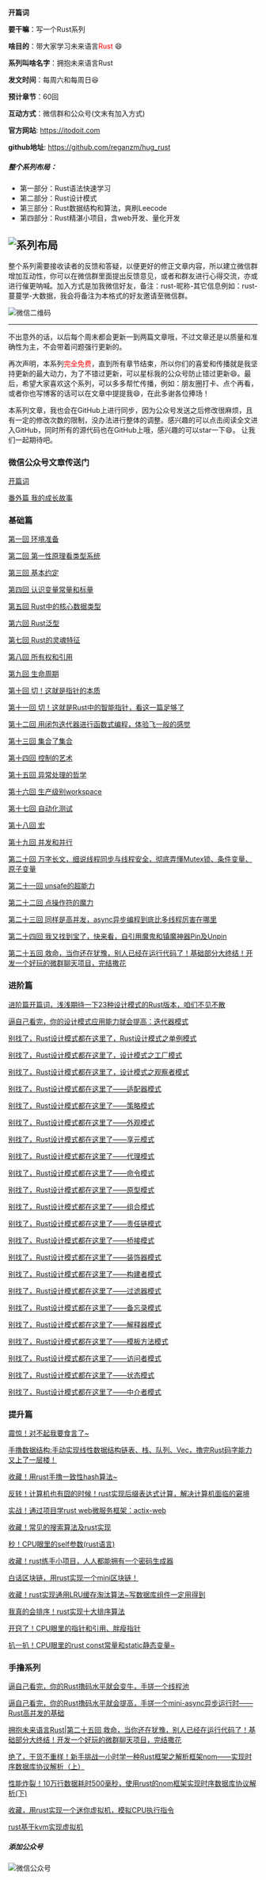 **开篇词**

**要干嘛**：写一个Rust系列

**啥目的**：带大家学习未来语言<font color="red">Rust</font> :smile:

**系列叫啥名字**：拥抱未来语言Rust

**发文时间**：每周六和每周日:laughing:

**预计章节**：60回

**互动方式**：微信群和公众号(文末有加入方式)

**官方网站**: https://itodoit.com

**github地址**: https://github.com/reganzm/hug_rust

##### 整个系列布局：
- 第一部分：Rust语法快速学习
- 第二部分：Rust设计模式
- 第三部分：Rust数据结构和算法，爽刷Leecode
- 第四部分：Rust精湛小项目，含web开发、量化开发
  

![系列布局](./images/系列布局v2.png)
---

整个系列需要接收读者的反馈和答疑，以便更好的修正文章内容，所以建立微信群增加互动性，你可以在微信群里面提出反馈意见，或者和群友进行心得交流，亦或进行催更呐喊。加入方式是加我微信好友，备注：rust-昵称-其它信息例如：rust-蔓蔓学-大数据，我会将备注为本格式的好友邀请至微信群。

![微信二维码](./images/微信二维码.png)

---

不出意外的话，以后每个周末都会更新一到两篇文章哦，不过文章还是以质量和准确性为主，不会带着问题强行更新的。

再次声明，本系列<font color='red'>完全免费</font>，直到所有章节结束，所以你们的喜爱和传播就是我坚持更新的最大动力，为了不错过更新，可以星标我的公众号防止错过更新:smile:。最后，希望大家喜欢这个系列，可以多多帮忙传播，例如：朋友圈打卡、点个再看，或者你也写博客的话可以在文章中提提我:smile:，在此多谢各位捧场！

本系列文章，我也会在GitHub上进行同步，因为公众号发送之后修改很麻烦，且有一定的修改次数的限制，没办法进行整体的调整。感兴趣的可以点击阅读全文进入GitHub，同时所有的源代码也在GitHub上哦，感兴趣的可以star一下:smile:。
让我们一起期待吧。


### 微信公众号文章传送门
[开篇词](https://mp.weixin.qq.com/s?__biz=Mzg5MDE5NDc4MQ==&mid=2247484162&idx=1&sn=c2b12585654d3231775b13d14fbbcf0f&chksm=cfe11d30f8969426f5f94e74ffe33b273a52daef7ebf65234155a8343d7c82ba127cf68705bf&token=717589962&lang=zh_CN#rd)

[番外篇 我的成长故事](https://mp.weixin.qq.com/s?__biz=Mzg5MDE5NDc4MQ==&mid=2247484168&idx=1&sn=4a5c2cebc7e958d038288dd231f56048&chksm=cfe11d3af896942c9638bb12463c2faa94a57f0c14676bf977483df46ba3aa072a519cee380a&token=717589962&lang=zh_CN#rd)

### 基础篇 

[第一回 环境准备](https://mp.weixin.qq.com/s?__biz=Mzg5MDE5NDc4MQ==&mid=2247484170&idx=1&sn=4e880a4ca55af9dfa489469ba6b02370&chksm=cfe11d38f896942ee5f086ac08949e69604df2a71701bba80c4e2bcb88e3d45b444562f6bbb4&token=717589962&lang=zh_CN#rd)

[第二回 第一性原理看类型系统](https://mp.weixin.qq.com/s?__biz=Mzg5MDE5NDc4MQ==&mid=2247484186&idx=1&sn=201e3b84de4c813844cc87bddf13a2fd&chksm=cfe11d28f896943e6df94027e6ad50acae6646cddb85150783b15baa76c76c1498ca534c6c29&token=717589962&lang=zh_CN#rd)

[第三回 基本约定](https://mp.weixin.qq.com/s?__biz=Mzg5MDE5NDc4MQ==&mid=2247484197&idx=1&sn=3e1ff57800c00bae425a97a77cdec0d6&chksm=cfe11d17f8969401a39414536420aee96a30e18f011b13fd03f2d9fb1266520c08c595129065&token=2086026546&lang=zh_CN#rd)

[第四回 认识变量常量和标量](https://mp.weixin.qq.com/s?__biz=Mzg5MDE5NDc4MQ==&mid=2247484205&idx=1&sn=ec2e875d1b3930cf4d3dc7ba5c00a79f&chksm=cfe11d1ff8969409c39fd79c4d9e2f82033e6f43a55924cab9b474552647816963ea12f8298d&token=2086026546&lang=zh_CN#rd)

[第五回 Rust中的核心数据类型](https://mp.weixin.qq.com/s?__biz=Mzg5MDE5NDc4MQ==&mid=2247484211&idx=1&sn=76a20ae3dc77827a046914e61edd28d7&chksm=cfe11d01f89694172777713897dd36fd5b3a639289e0c816a51d2ebb8a1b792c1c3753252539&token=2086026546&lang=zh_CN#rd)

[第六回 Rust泛型](https://mp.weixin.qq.com/s?__biz=Mzg5MDE5NDc4MQ==&mid=2247484216&idx=1&sn=31465680eb95faa7b4631eaef1e2e504&chksm=cfe11d0af896941c2cf414fcb141ae8ffe7eb24f312731d62934f6b1fa9351939b53b5aec63b&token=2086026546&lang=zh_CN#rd)

[第七回 Rust的灵魂特征](https://mp.weixin.qq.com/s?__biz=Mzg5MDE5NDc4MQ==&mid=2247484225&idx=1&sn=8981c62dd4e2cb9b3d4ec4d65e70b1c9&chksm=cfe11d73f89694652a7566584e4ba878070eb0695f9afde71280c9221883abf110620549e69a&token=2086026546&lang=zh_CN#rd)

[第八回 所有权和引用](https://mp.weixin.qq.com/s?__biz=Mzg5MDE5NDc4MQ==&mid=2247484234&idx=1&sn=bb345b5beb1ed7d683f604b21d5eedcd&chksm=cfe11d78f896946eefc8d5bcd46e07ad831a17b5acea4ba8abd7b6d09981727ee8b8da9cfd84&token=1876812958&lang=zh_CN#rd)

[第九回 生命周期](https://mp.weixin.qq.com/s?__biz=Mzg5MDE5NDc4MQ==&mid=2247484240&idx=1&sn=9974e08e82d2ffa3e4e9006588a6c897&chksm=cfe11d62f8969474a66050ea3683eff82bb06cd18ef4a46a07862cbed485d6a8b4e9420d435e&token=1876812958&lang=zh_CN#rd)

[第十回 切！这就是指针的本质](https://mp.weixin.qq.com/s?__biz=Mzg5MDE5NDc4MQ==&mid=2247484258&idx=1&sn=918ac5af1be97d0e63f55243c215738a&chksm=cfe11d50f8969446d3e6e43a806ebbc75a9b78f6483e8edf01d480a4525882f1a62103f01922&token=1955546580&lang=zh_CN#rd)

[第十一回 切！这就是Rust中的智能指针，看这一篇足够了](https://mp.weixin.qq.com/s?__biz=Mzg5MDE5NDc4MQ==&mid=2247484265&idx=1&sn=558001ea5de5e2679a9eadcf93330eaa&chksm=cfe11d5bf896944d274f0e83856d6308411f78184a3ee438c885f300b9d59aae2cbe489d533a&token=1955546580&lang=zh_CN#rd)

[第十二回 用闭包迭代器进行函数式编程，体验飞一般的感觉](https://mp.weixin.qq.com/s?__biz=Mzg5MDE5NDc4MQ==&mid=2247484271&idx=1&sn=65a4a012d3a2f9e11cee0ff87e55298d&chksm=cfe11d5df896944bc5d011dbbe3c11087590743d7d43c615971a6a9bcf08243973ae0f07a2b1&token=923462531&lang=zh_CN#rd)

[第十三回 集合了集合](https://mp.weixin.qq.com/s?__biz=Mzg5MDE5NDc4MQ==&mid=2247484299&idx=1&sn=f5b2e9d8f04a2dc43c9aaebd3406068e&chksm=cfe11db9f89694afa7f2528c989ada878a4832a1eb3831c8b4f29ba29885b50a8f3eb143088b&token=923462531&lang=zh_CN#rd)

[第十四回 控制的艺术](https://mp.weixin.qq.com/s?__biz=Mzg5MDE5NDc4MQ==&mid=2247484306&idx=1&sn=2de5e4bd500d8dead5e9f2fc8074bb8c&chksm=cfe11da0f89694b63289cd984c050fe076dbf667a95b32ed61a15d8aeda76b8e3b4a5a5e2e64&token=923462531&lang=zh_CN#rd)

[第十五回 异常处理的哲学](https://mp.weixin.qq.com/s?__biz=Mzg5MDE5NDc4MQ==&mid=2247484311&idx=1&sn=fb890717b5bdec96b5c3fb496980f688&chksm=cfe11da5f89694b3a0a3c0284d1d148b1d0e4d0862d53075a5bf13cde3d38881a499b9e1b6c6&token=923462531&lang=zh_CN#rd)

[第十六回 生产级别workspace](https://mp.weixin.qq.com/s?__biz=Mzg5MDE5NDc4MQ==&mid=2247484319&idx=1&sn=d711008c22811cb626190ff87fb68fd0&chksm=cfe11dadf89694bb7cd91fea0043c874d35beccc962ea138492c3d2644a130fa4a3f512a0bf5&token=923462531&lang=zh_CN#rd)

[第十七回 自动化测试](https://mp.weixin.qq.com/s?__biz=Mzg5MDE5NDc4MQ==&mid=2247484326&idx=1&sn=23f66a3e106e99bcef7aa7fdfb7e530d&chksm=cfe11d94f89694823694ac5ebf3e8fff106bfe3362ded8406a320efa3d1187900ef69020c79e&token=923462531&lang=zh_CN#rd)

[第十八回 宏](https://mp.weixin.qq.com/s?__biz=Mzg5MDE5NDc4MQ==&mid=2247484331&idx=1&sn=e286f632e3225df7a7af5ae515e0cfb3&chksm=cfe11d99f896948f8376b3dac13f986c2aa80328acbac03c9d6c2fefb5d121de0f2aa3def449&token=1459180003&lang=zh_CN#rd)

[第十九回 并发和并行](https://mp.weixin.qq.com/s?__biz=Mzg5MDE5NDc4MQ==&mid=2247484340&idx=1&sn=5c626fd5d5bcdd453e6868fedf39bdfc&chksm=cfe11d86f8969490bba8c83c848c1b4ecbde307ab6f80290f86c072277366077bfdc67133b35&token=1459180003&lang=zh_CN#rd)

[第二十回 万字长文，细说线程同步与线程安全，彻底弄懂Mutex锁、条件变量、原子变量](https://mp.weixin.qq.com/s?__biz=Mzg5MDE5NDc4MQ==&mid=2247484358&idx=1&sn=58ddd8c44d0c0dba2aea9fab13afe5de&chksm=cfe11df4f89694e272182f175285470f5c373452591f960a94ec9c08c60633d874780608eca9&token=1459180003&lang=zh_CN#rd)

[第二十一回 unsafe的超能力](https://mp.weixin.qq.com/s?__biz=Mzg5MDE5NDc4MQ==&mid=2247484367&idx=1&sn=0cfdbf35f9e874c0bdb8839df32aed7e&chksm=cfe11dfdf89694eb5c8cfa12fc0618cd7f4f25f1ba7eed8e24f91c49157570a28cf6447ee78c&token=1459180003&lang=zh_CN#rd)

[第二十二回 点操作符的魔力](https://mp.weixin.qq.com/s?__biz=Mzg5MDE5NDc4MQ==&mid=2247484372&idx=1&sn=859203e6aa90e0668737ddf44bad7dc0&chksm=cfe11de6f89694f04bc2ed0b9cde2cbe42940bf4a9c26e39eca642e048abee19964f6c449714&token=1459180003&lang=zh_CN#rd)

[第二十三回 同样是高并发，async异步编程到底比多线程厉害在哪里](https://mp.weixin.qq.com/s?__biz=Mzg5MDE5NDc4MQ==&mid=2247484379&idx=1&sn=b6672f4f996d05a070f38e761f2a4d7e&chksm=cfe11de9f89694ff7c7e5f98e09234a74b7cec10695c218d0a25e1efaa538a6082ba9593adb8&token=1459180003&lang=zh_CN#rd)

[第二十四回 我又找到宝了，快来看，自引用魔鬼和镇魔神器Pin及Unpin](https://mp.weixin.qq.com/s?__biz=Mzg5MDE5NDc4MQ==&mid=2247484388&idx=1&sn=31a054f25663eae47072c76e80f0e876&chksm=cfe11dd6f89694c0a26a49c43f0ada6d59cd5ae9ecb2a25214bfcff72fde4abb366db79c4134&cur_album_id=3357418700156502025&scene=189#wechat_redirect)

[第二十五回 救命，当你还在犹豫，别人已经在运行代码了！基础部分大终结！开发一个好玩的微群聊天项目，完结撒花](https://mp.weixin.qq.com/s?__biz=Mzg5MDE5NDc4MQ==&mid=2247484400&idx=1&sn=4e82b5d218bb719581c80eb908241863&chksm=cfe11dc2f89694d478f05baa4137c6fce37b4677491e0c151f8bf9a649b86c33a6276aea7ed9&cur_album_id=3357418700156502025&scene=189#wechat_redirect)

### 进阶篇

[进阶篇开篇词，浅浅期待一下23种设计模式的Rust版本，咱们不见不散](https://mp.weixin.qq.com/s?__biz=Mzg5MDE5NDc4MQ==&mid=2247484423&idx=1&sn=c37dc1a61f9b20bf0ae254a1ea75df4e&chksm=cfe11a35f89693231ddc9d6c8144ec4d20982428842b1cc09b7ae3484dee7be4b01d2e7887ad&token=1509466189&lang=zh_CN#rd)

[逼自己看完，你的设计模式应用能力就会提高：迭代器模式](https://mp.weixin.qq.com/s?__biz=Mzg5MDE5NDc4MQ==&mid=2247484445&idx=1&sn=cb3fff3dd0d5d89468ca6965d7331877&chksm=cfe11a2ff896933999228d8931d7fb370af36357769a889411fb46384ddb761d4b8800d7f49f&token=1509466189&lang=zh_CN#rd)

[别找了，Rust设计模式都在这里了，Rust设计模式之单例模式](https://mp.weixin.qq.com/s?__biz=Mzg5MDE5NDc4MQ==&mid=2247484454&idx=1&sn=24dc1a58ddd8c4a7631f4c83e9d3ebac&chksm=cfe11a14f89693029e110e2e7d3d01f7b40178fcf090b2b18d4c454ca3fd8924b71e033cc836&token=1509466189&lang=zh_CN#rd)

[别找了，Rust设计模式都在这里了，设计模式之工厂模式](https://mp.weixin.qq.com/s?__biz=Mzg5MDE5NDc4MQ==&mid=2247484462&idx=1&sn=af290dbe1ef90eba68d1aeb7467b39a0&chksm=cfe11a1cf896930a6d30ebe667cce0ea64109321aa786787df8dfda60594411ed5ed69c1c4bb&token=1509466189&lang=zh_CN#rd)

[别找了，Rust设计模式都在这里了，设计模式之观察者模式](https://mp.weixin.qq.com/s?__biz=Mzg5MDE5NDc4MQ==&mid=2247484469&idx=1&sn=cdf2f08250f68ae9e49a6632f3eb4d70&chksm=cfe11a07f8969311299b30896ba8d29a695d1e23c26bb98c23d8f49dfc96d820888cd3eb617f&token=1404716041&lang=zh_CN#rd)

[别找了，Rust设计模式都在这里了——适配器模式](https://mp.weixin.qq.com/s?__biz=Mzg5MDE5NDc4MQ==&mid=2247484476&idx=1&sn=05e2d8f50423b84a34eed48f9547c0cc&chksm=cfe11a0ef8969318ec63602f62c704fe4ae6a8c90532499df4826f8b6022afe00d1bda661bd3&token=1404716041&lang=zh_CN#rd)

[别找了，Rust设计模式都在这里了——策略模式](https://mp.weixin.qq.com/s?__biz=Mzg5MDE5NDc4MQ==&mid=2247484483&idx=1&sn=f0c2d8de8dd22d84bf8fc881cd3d7961&chksm=cfe11a71f8969367c43aaacb1fa847308b5429a25ab37350bf4010095a6c525f6b74724f80c8&token=1404716041&lang=zh_CN#rd)

[别找了，Rust设计模式都在这里了——外观模式](https://mp.weixin.qq.com/s?__biz=Mzg5MDE5NDc4MQ==&mid=2247484489&idx=1&sn=148d2cb28c0ed013dd6af332e9cf5da2&chksm=cfe11a7bf896936d0c053b50105de0251932aaaa775df74619a56fdfd46a8535582ef87742fd&token=1404716041&lang=zh_CN#rd)

[别找了，Rust设计模式都在这里了——享元模式](https://mp.weixin.qq.com/s?__biz=Mzg5MDE5NDc4MQ==&mid=2247484495&idx=1&sn=8529e41ae5be39d82792f0a27b57825d&chksm=cfe11a7df896936bb65dabcb1d27d8d1f12295ced6384ded7b486185031a665400347b2fa4bc&token=1404716041&lang=zh_CN#rd)


[别找了，Rust设计模式都在这里了——代理模式](https://mp.weixin.qq.com/s?__biz=Mzg5MDE5NDc4MQ==&mid=2247484502&idx=1&sn=0bcc7033a2786aa8d6ec7bc950302df3&chksm=cfe11a64f8969372cbbe9c0f9a87ecfc7ac1ef2a3a6d87f9311cb283c9409c1c651484da48ad&token=1404716041&lang=zh_CN#rd)

[别找了，Rust设计模式都在这里了——命令模式](https://mp.weixin.qq.com/s?__biz=Mzg5MDE5NDc4MQ==&mid=2247484508&idx=1&sn=2440dfb9aa5dbec0a2f68f5a3c212534&chksm=cfe11a6ef896937842da6b5564d0ca5e80c61a4ab4b036a04a4b1660d185618121fa03e4487f&token=1404716041&lang=zh_CN#rd)

[别找了，Rust设计模式都在这里了——原型模式](https://mp.weixin.qq.com/s?__biz=Mzg5MDE5NDc4MQ==&mid=2247484514&idx=1&sn=5d4cfae291f3bc24fd528918b2c08c51&chksm=cfe11a50f8969346514d6cd81577f6d7659dbea5a27582fe5806795031de77c0df9e501785f7&token=1404716041&lang=zh_CN#rd)

[别找了，Rust设计模式都在这里了——组合模式](https://mp.weixin.qq.com/s?__biz=Mzg5MDE5NDc4MQ==&mid=2247484521&idx=1&sn=494b8d5c6e5b84c1622e634603c5e7c7&chksm=cfe11a5bf896934d3ed43142e99306fe0519278f8be44eb10c2eec39d359c18f608f1c7c83a1&token=1404716041&lang=zh_CN#rd)

[别找了，Rust设计模式都在这里了——责任链模式](https://mp.weixin.qq.com/s?__biz=Mzg5MDE5NDc4MQ==&mid=2247484528&idx=1&sn=5b8f9120b4f4a36b0f794b9cdb9b5ab5&chksm=cfe11a42f8969354fec1705c8e87d5abd22023928026e29688f088feb81daf373b849c42c9ed&token=1404716041&lang=zh_CN#rd)

[别找了，Rust设计模式都在这里了——桥接模式](https://mp.weixin.qq.com/s?__biz=Mzg5MDE5NDc4MQ==&mid=2247484556&idx=1&sn=1eb435a3dbbbae547925692f3b65dcb1&chksm=cfe11abef89693a877349c7624250b01d3c694a203af62463a8056876188d6b9cb0adf52fb4d&token=1404716041&lang=zh_CN#rd)


[别找了，Rust设计模式都在这里了——装饰器模式](https://mp.weixin.qq.com/s?__biz=Mzg5MDE5NDc4MQ==&mid=2247484587&idx=1&sn=87ed86106096282487f0b6132c0e349a&chksm=cfe11a99f896938fe50986dcb5bd62c10d3113d6bc176c9ef2243ccf0fe4c9bf6eb221321bab&token=878609984&lang=zh_CN#rd)

[别找了，Rust设计模式都在这里了——构建者模式](https://mp.weixin.qq.com/s?__biz=Mzg5MDE5NDc4MQ==&mid=2247484594&idx=1&sn=36ccb3cf71e0c7fa8a6a89d737101825&chksm=cfe11a80f8969396c39edacb9293774f744f592985e2f800b7abfdd46b099605bf499185fd14&token=878609984&lang=zh_CN#rd)

[别找了，Rust设计模式都在这里了——过滤器模式](https://mp.weixin.qq.com/s?__biz=Mzg5MDE5NDc4MQ==&mid=2247484596&idx=1&sn=f9e2c8c81704a3fcedede8bf002c7d74&chksm=cfe11a86f89693908b6ba63ad4a25478cad10a9509edbfb92273995c17de99d8a06b1034d842&token=878609984&lang=zh_CN#rd)

[别找了，Rust设计模式都在这里了——备忘录模式](https://mp.weixin.qq.com/s?__biz=Mzg5MDE5NDc4MQ==&mid=2247484597&idx=1&sn=97c06e05b929deb273ebe0422bcee63e&chksm=cfe11a87f89693918dc23bf0153836868780cea7bc7647d7b256a6b2f837c6423486a75c1e3e&token=878609984&lang=zh_CN#rd)

[别找了，Rust设计模式都在这里了——解释器模式](https://mp.weixin.qq.com/s?__biz=Mzg5MDE5NDc4MQ==&mid=2247484598&idx=1&sn=b588d08fa7b22dc8e26a7aa0ace5019c&chksm=cfe11a84f8969392f1d6de355c141b421b834584232c5186b3da2047f03df791b9723a8e8441&token=878609984&lang=zh_CN#rd)

[别找了，Rust设计模式都在这里了——模板方法模式](https://mp.weixin.qq.com/s?__biz=Mzg5MDE5NDc4MQ==&mid=2247484599&idx=1&sn=2fce0a60be2450051517666958ab1a0e&chksm=cfe11a85f896939360c790fa161ffb3bca59117c61335e4ce2dbda064dadcbeea930728d3133&token=878609984&lang=zh_CN#rd)

[别找了，Rust设计模式都在这里了——访问者模式](https://mp.weixin.qq.com/s?__biz=Mzg5MDE5NDc4MQ==&mid=2247484600&idx=1&sn=b81855bb242b46f90213c53643d032d3&chksm=cfe11a8af896939c53f53ce57e8033614033b5fba82a18159356eafef4d19d523767e44b2d93&token=878609984&lang=zh_CN#rd)


[别找了，Rust设计模式都在这里了——状态模式](https://mp.weixin.qq.com/s?__biz=Mzg5MDE5NDc4MQ==&mid=2247484601&idx=1&sn=6c1271291ed9e750a6bd0effbfa531b3&chksm=cfe11a8bf896939d17d2e844d139b0612bc202f73cbd139e5e0966b191d0b53be1d8f29e48c5&token=657392745&lang=zh_CN#rd)

[别找了，Rust设计模式都在这里了——中介者模式](https://mp.weixin.qq.com/s?__biz=Mzg5MDE5NDc4MQ==&mid=2247484616&idx=1&sn=058c40f77337b66b729d3c2e306ac9a2&chksm=cfe11afaf89693eca819b8ed02d4eb1abbb117401f7e22e9dbddb7b7c97b46b82ed196391fd2&token=657392745&lang=zh_CN#rd)



### 提升篇

[震惊！对不起我要食言了~](https://mp.weixin.qq.com/s?__biz=Mzg5MDE5NDc4MQ==&mid=2247484648&idx=1&sn=7d3ccaaa486a3a9ceab9b7d426050261&chksm=cfe11adaf89693cc12fced13c0f96cc239b2fdd5078f24ba3b876b0160a0b1db12686b3f1910&token=1568572924&lang=zh_CN#rd)

[手撸数据结构:手动实现线性数据结构链表、栈、队列、Vec，撸完Rust码字能力又上了一层楼！](https://mp.weixin.qq.com/s?__biz=Mzg5MDE5NDc4MQ==&mid=2247484668&idx=1&sn=effde917dbbf87a8f262601601ae2dd1&chksm=cfe11acef89693d83141b6a4eb05e4c8a4ecf6323a394f5a5eb39c89dc22d4d129093d9aff35&token=1568572924&lang=zh_CN#rd)

[收藏！用rust手撸一致性hash算法~](https://mp.weixin.qq.com/s?__biz=Mzg5MDE5NDc4MQ==&mid=2247484689&idx=1&sn=03c20b8fa29d6c72edb745d7dc7f3099&chksm=cfe11b23f89692357ee4ffc6d63a70f3bc306a3f1a4991a4eb300a8d1f8e45d6c008c00396a5&token=1568572924&lang=zh_CN#rd)

[反转！计算机也有囧的时候！rust实现后缀表达式计算，解决计算机面临的窘境](https://mp.weixin.qq.com/s?__biz=Mzg5MDE5NDc4MQ==&mid=2247484709&idx=1&sn=415829b4295b2af9ed86624910df2bbb&chksm=cfe11b17f8969201bb224815b0316530d06cc6697aef8715f8d20d93bc327a164ee01fc5207e&token=1568572924&lang=zh_CN#rd)

[实战！通过项目学rust web微服务框架：actix-web](https://mp.weixin.qq.com/s?__biz=Mzg5MDE5NDc4MQ==&mid=2247484766&idx=1&sn=869990e2914618cf6cc60771fd5e99ae&chksm=cfe11b6cf896927a92ef9f44b8e396791fd2ce342e24e17e7e7b4143e728358b72a9b2447f0e&token=1256659165&lang=zh_CN#rd)

[收藏！常见的搜索算法及rust实现](https://mp.weixin.qq.com/s?__biz=Mzg5MDE5NDc4MQ==&mid=2247484745&idx=1&sn=32616f462a23d0f3f9e8f49ca10afcd9&chksm=cfe11b7bf896926d2e7cc5d1a810f62daecdec3f2dfef4e91e42032db44bc351d8c52c5f8118&token=1256659165&lang=zh_CN#rd)

[秒！CPU眼里的self参数(rust语言)](https://mp.weixin.qq.com/s?__biz=Mzg5MDE5NDc4MQ==&mid=2247484731&idx=1&sn=a8da6f44490ddc116f812e36de53fd65&chksm=cfe11b09f896921ff27f2c137009c1e0cdc7c6f84ec5aa4ec32fadee536148277c424840a60c&token=1256659165&lang=zh_CN#rd)

[收藏！rust练手小项目，人人都能拥有一个密码生成器](https://mp.weixin.qq.com/s?__biz=Mzg5MDE5NDc4MQ==&mid=2247484724&idx=1&sn=7624820d4e469ad977bd4966297ee8f6&chksm=cfe11b06f8969210c0a0edc215a3670d2752c3520c61060ff86d6d92763d537845aa79f8d32e&token=1256659165&lang=zh_CN#rd)

[白话区块链，用rust实现一个mini区块链！](https://mp.weixin.qq.com/s?__biz=Mzg5MDE5NDc4MQ==&mid=2247484718&idx=1&sn=1f567c176dd756a88385adf9610ee030&chksm=cfe11b1cf896920a46fe0960e0f09dc95d9b54a5bfbe2f08739912cc7bc079b053c1ab619351&token=1256659165&lang=zh_CN#rd)


[收藏！rust实现通用LRU缓存淘汰算法~写数据库组件一定用得到](https://mp.weixin.qq.com/s?__biz=Mzg5MDE5NDc4MQ==&mid=2247484773&idx=1&sn=238fcce07d8176c0f275be0b64a7b23f&chksm=cfe11b57f89692418d12ba657e48c35271ddfdb1954ba560e370615b551563e895ff6e7956a6&token=1525017624&lang=zh_CN#rd)


[我真的会排序！rust实现十大排序算法](https://mp.weixin.qq.com/s?__biz=Mzg5MDE5NDc4MQ==&mid=2247484786&idx=1&sn=9c7be895eacba424260072bde4b4d235&chksm=cfe11b40f89692566fb961203461db615cdf627e694d0f985a0c1011058a56b7d90409b6d24f&token=1525017624&lang=zh_CN#rd)


[开窍了！CPU眼里的指针和引用、胖瘦指针](https://mp.weixin.qq.com/s?__biz=Mzg5MDE5NDc4MQ==&mid=2247484812&idx=1&sn=8aeab959d1e750897e70756c44eee6ab&chksm=cfe11bbef89692a8521b4922dad6c536ebbc4eb8866522ecea5723e331320c7473a8edb45514&token=1360593285&lang=zh_CN#rd)

[扒一扒！CPU眼里的rust const常量和static静态变量~](https://mp.weixin.qq.com/s?__biz=Mzg5MDE5NDc4MQ==&mid=2247484819&idx=1&sn=a85a37ac0ca50cc1e78db60ae9099e45&chksm=cfe11ba1f89692b73c2d79f4fe9a1e207cfe7acd233a577f8416bf4f9a8e985874c2989e0ec3&token=1360593285&lang=zh_CN#rd)



### 手撸系列
[逼自己看完，你的Rust撸码水平就会变牛，手搓一个线程池](https://mp.weixin.qq.com/s?__biz=Mzg5MDE5NDc4MQ==&mid=2247484417&idx=1&sn=f743a6c0c1805def380dbb5f39f0a9d1&chksm=cfe11a33f8969325bc59f76480f23a88c66c080783bf0a6264c9315d10d053e011f4d9f9e4a6&token=2060893093&lang=zh_CN#rd)

[逼自己看完，你的Rust撸码水平就会提高，手搓一个mini-async异步运行时——Rust高并发的基础](https://mp.weixin.qq.com/s?__biz=Mzg5MDE5NDc4MQ==&mid=2247484436&idx=1&sn=9551ecdc7f350e493638d363affd9c7a&chksm=cfe11a26f8969330c1c64849a06594708556cf9d2ca9daa5e05fee79b29991b6fb52fe5f734a&token=2060893093&lang=zh_CN#rd)

[拥抱未来语言Rust|第二十五回 救命，当你还在犹豫，别人已经在运行代码了！基础部分大终结！开发一个好玩的微群聊天项目，完结撒花](https://mp.weixin.qq.com/s?__biz=Mzg5MDE5NDc4MQ==&mid=2247484400&idx=1&sn=4e82b5d218bb719581c80eb908241863&chksm=cfe11dc2f89694d478f05baa4137c6fce37b4677491e0c151f8bf9a649b86c33a6276aea7ed9&token=2060893093&lang=zh_CN#rd)

[绝了，干货不重样！新手挑战一小时学一种Rust框架之解析框架nom——实现时序数据库协议解析（上）](https://mp.weixin.qq.com/s?__biz=Mzg5MDE5NDc4MQ==&mid=2247484615&idx=1&sn=5126cca16798c6601598b7d736b842c0&chksm=cfe11af5f89693e357450b03f0133ac807cf44e4160b04a68139e644bdc54553c668375115cb&token=2060893093&lang=zh_CN#rd)

[性能炸裂！10万行数据耗时500毫秒，使用rust的nom框架实现时序数据库协议解析(下)](https://mp.weixin.qq.com/s?__biz=Mzg5MDE5NDc4MQ==&mid=2247484625&idx=1&sn=ad12d066f20307cdc16a965114eff66c&chksm=cfe11ae3f89693f59418e0706d59000da1fb4dfe401b4befab6908f05e0a3cdfe7ab6e32f8b3&token=2060893093&lang=zh_CN#rd)

[收藏，用rust实现一个迷你虚拟机，模拟CPU执行指令](https://mp.weixin.qq.com/s?__biz=Mzg5MDE5NDc4MQ==&mid=2247484753&idx=1&sn=73568ffe2e2dcb905d52ffa307d2d3c2&chksm=cfe11b63f89692751283ddbbf451ae3ec057aa3b3976283762db7daa25555388ce6623fa00e6&token=1256659165&lang=zh_CN#rd)

[rust基于kvm实现虚拟机](https://mp.weixin.qq.com/s?__biz=Mzg5MDE5NDc4MQ==&mid=2247484831&idx=1&sn=7612a9f160fd8a518d55afa0bb611653&chksm=cfe11badf89692bbe1101c2a5883979d9bdcea76d8afc6d017b95f636cff2e043188eb3c243f&token=1360593285&lang=zh_CN#rd)



##### 添加公众号
![微信公众号](./images/wechat_service.jpg)